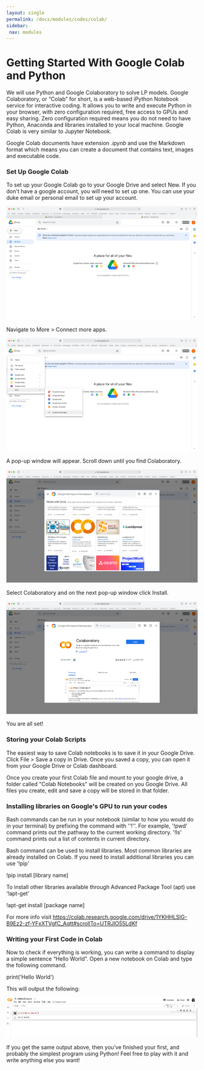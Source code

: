 ```yaml
---
layout: single
permalink: /docs/modules/codes/colab/
sidebar:
 nav: modules
---
```



# Getting Started With Google Colab and Python

We will use Python and Google Colaboratory to solve LP models. Google Colaboratory, or “Colab” for short, is a web-based iPython Notebook service for interactive coding. It allows you to write and execute Python in your browser, with zero configuration required, free access to GPUs and easy sharing. Zero configuration required means you do not need to have Python, Anaconda and libraries installed to your local machine. Google Colab is very similar to Jupyter Notebook.

Google Colab documents have extension *.ipynb* and use the Markdown format which means you can create a document that contains text, images and executable code.

### Set Up Google Colab

To set up your Google Colab go to your Google Drive and select New. If you don't have a google account, you will need to set up one. You can use your duke email or personal email to set up your account.

![Screenshot](images/Picture1.png)

Navigate to More > Connect more apps.

![Screenshot](images/Picture2.png)

A pop-up window will appear. Scroll down until you find Colaboratory.

![Screenshot](images/Picture3.png)

Select Colaboratory and on the next pop-up window click Install.

![Screenshot](images/Picture4.png)

You are all set!

### Storing your Colab Scripts

The easiest way to save Colab notebooks is to save it in your Google Drive. Click File > Save a copy in Drive. Once you saved a copy, you can open it from your Google Drive or Colab dashboard.

Once you create your first Colab file and mount to your google drive, a folder called "Colab Notebooks" will be created on you Google Drive. All files you create, edit and save a copy will be stored in that folder.

### Installing libraries on Google's GPU to run your codes

Bash commands can be run in your notebook (similar to how you would do in your terminal) by prefixing the command with ''!''. For example, '!pwd' command prints out the pathway to the current working directory. '!ls' command prints out a list of contents in current directory.

Bash command can be used to install libraries. Most common libraries are already installed on Colab. If you need to install additional libraries you can use ‘!pip’

!pip install [library name]

To install other libraries available through Advanced Package Tool (apt) use ‘!apt-get’

!apt-get install [package name]

For more info visit
https://colab.research.google.com/drive/1YKHHLSlG-B9Ez2-zf-YFxXTVgfC_Aqtt#scrollTo=UTRJlO55LdKf

### Writing your First Code in Colab

Now to check if everything is working, you can write a command to display a simple sentence “Hello World”. Open a new notebook on Colab and type the following command.

print('Hello World')

This will output the following:

![Screenshot](images/Picture5.png)

If you get the same output above, then you’ve finished your first, and probably the simplest program using Python! Feel free to play with it and write anything else you want!
